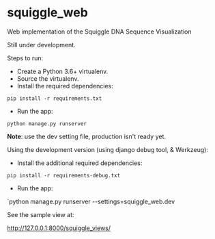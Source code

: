 # squiggle_web
Web implementation of the Squiggle DNA Sequence Visualization

Still under development.

Steps to run:

* Create a Python 3.6+ virtualenv.
* Source the virtualenv.
* Install the required dependencies:

 `pip install -r requirements.txt`
* Run the app:

`python manage.py runserver`

**Note**: use the dev setting file, production isn't ready yet.

Using the development version (using django debug tool, & Werkzeug):
* Install the additional required dependencies:

`pip install -r requirements-debug.txt`
* Run the app:

`python manage.py runserver  --settings=squiggle_web.dev

See the sample view at:

<http://127.0.0.1:8000/squiggle_views/>